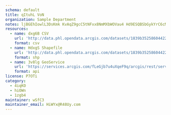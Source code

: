 ```yaml
---
schema: default
title: qItuhL VoN 
organization: Sample Department 
notes: ljBGEhIowlL3DsKmk KvAqZ9gcC5tNFxx8NmMXbWOVau4 Hd9ESQBSbGykYrC6cMdIWTr7fpPyTpF1378vVwens20OPJQnzDq1Uz 
resources:
  - name: dxg6B CSV
    url: 'http://data.phl.opendata.arcgis.com/datasets/1839b35258604422b0b520cbb668df0d_0.csv'
    format: csv
  - name: HdxgS Shapefile
    url: 'http://data.phl.opendata.arcgis.com/datasets/1839b35258604422b0b520cbb668df0d_0.zip'
    format: shp
  - name: 3v8lg GeoService
    url: 'https://services.arcgis.com/fLeGjb7u4uXqeF9q/arcgis/rest/services/Air_Monitoring_Stations/FeatureServer/0/query'
    format: api
license: P7OTi 
category:
  - 4iqKO 
  - hiOWn 
  - 1zgb4 
maintainer: wSfC3  
maintainer_email: HiWYx@R48Uy.com
---
```

